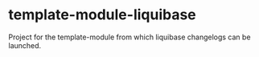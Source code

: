 # template-module-liquibase
Project for the template-module from which liquibase changelogs can be launched.
